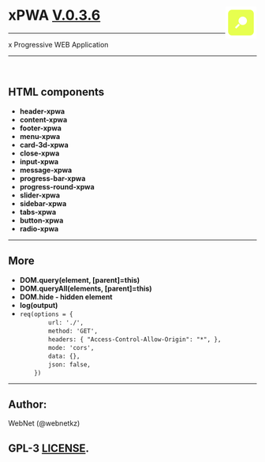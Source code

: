 <h1>xPWA <u>V.0.3.6</u> <img src="./logo.png" style="float: right;"></h1>

<hr>
x Progressive WEB Application<br>
<hr>
<br>
<h2>HTML components</h2>
<ul>
<li><b>header-xpwa</b></li>
<li><b>content-xpwa</b></li>
<li><b>footer-xpwa</b></li>
<li><b>menu-xpwa</b></li>
<li><b>card-3d-xpwa</b></li>
<li><b>close-xpwa</b></li>
<li><b>input-xpwa</b></li>
<li><b>message-xpwa</b></li>
<li><b>progress-bar-xpwa</b></li>
<li><b>progress-round-xpwa</b></li>
<li><b>slider-xpwa</b></li>
<li><b>sidebar-xpwa</b></li>
<li><b>tabs-xpwa</b></li>
<li><b>button-xpwa</b></li>
<li><b>radio-xpwa</b></li>
</ul>

<hr>
<h2>More</h2>
<ul>
<li><b>DOM.query(element, [parent]=this)</b></li>
<li><b>DOM.queryAll(elements, [parent]=this)</b></li>
<li><b>DOM.hide - hidden element</b></li>
<li><b>log(output)</b></li>
<li><code>req(options = {
        url: './', 
        method: 'GET', 
        headers: { "Access-Control-Allow-Origin": "*", },
        mode: 'cors',
        data: {},
        json: false,
    })</code></li>

</ul>
<hr>
<h2>Author:</h2>
WebNet (@webnetkz)
<h2>GPL-3 <a href="LICENSE">LICENSE</a>.</h2>




